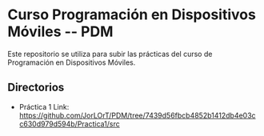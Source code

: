 # Curso Programación en Dispositivos Móviles -- PDM

<p>
Este repositorio se utiliza para subir las prácticas del curso de Programación en Dispositivos Móviles.  
</p>

## Directorios
- Práctica 1  Link: https://github.com/JorLOrT/PDM/tree/7439d56fbcb4852b1412db4e03cc630d979d594b/Practica1/src
